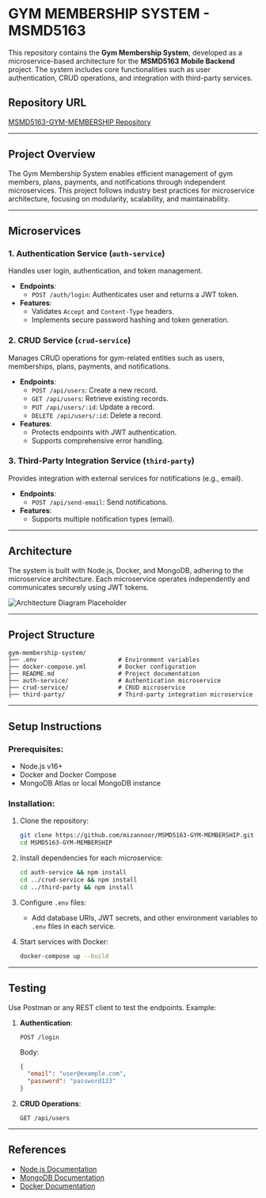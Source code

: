 # GYM MEMBERSHIP SYSTEM - MSMD5163  
This repository contains the **Gym Membership System**, developed as a microservice-based architecture for the **MSMD5163 Mobile Backend** project. The system includes core functionalities such as user authentication, CRUD operations, and integration with third-party services.  

## **Repository URL**  
[MSMD5163-GYM-MEMBERSHIP Repository](https://github.com/mizannoor/MSMD5163-GYM-MEMBERSHIP.git)

---

## **Project Overview**  
The Gym Membership System enables efficient management of gym members, plans, payments, and notifications through independent microservices. This project follows industry best practices for microservice architecture, focusing on modularity, scalability, and maintainability.

---

## **Microservices**
### 1. **Authentication Service (`auth-service`)**  
Handles user login, authentication, and token management.  
- **Endpoints**:
  - `POST /auth/login`: Authenticates user and returns a JWT token.
- **Features**:
  - Validates `Accept` and `Content-Type` headers.
  - Implements secure password hashing and token generation.

### 2. **CRUD Service (`crud-service`)**  
Manages CRUD operations for gym-related entities such as users, memberships, plans, payments, and notifications.  
- **Endpoints**:
  - `POST /api/users`: Create a new record.
  - `GET /api/users`: Retrieve existing records.
  - `PUT /api/users/:id`: Update a record.
  - `DELETE /api/users/:id`: Delete a record.
- **Features**:
  - Protects endpoints with JWT authentication.
  - Supports comprehensive error handling.

### 3. **Third-Party Integration Service (`third-party`)**  
Provides integration with external services for notifications (e.g., email).  
- **Endpoints**:
  - `POST /api/send-email`: Send notifications.
- **Features**:
  - Supports multiple notification types (email).

---

## **Architecture**
The system is built with Node.js, Docker, and MongoDB, adhering to the microservice architecture. Each microservice operates independently and communicates securely using JWT tokens.  

![Architecture Diagram Placeholder](https://github.com/mizannoor/MSMD5163-GYM-MEMBERSHIP/gym_membership_erd.png)

---

## **Project Structure**
```plaintext
gym-membership-system/
├── .env                       # Environment variables
├── docker-compose.yml         # Docker configuration
├── README.md                  # Project documentation
├── auth-service/              # Authentication microservice
├── crud-service/              # CRUD microservice
├── third-party/               # Third-party integration microservice
```

---

## **Setup Instructions**
### **Prerequisites**:
- Node.js v16+
- Docker and Docker Compose
- MongoDB Atlas or local MongoDB instance

### **Installation**:
1. Clone the repository:
   ```bash
   git clone https://github.com/mizannoor/MSMD5163-GYM-MEMBERSHIP.git
   cd MSMD5163-GYM-MEMBERSHIP
   ```

2. Install dependencies for each microservice:
   ```bash
   cd auth-service && npm install
   cd ../crud-service && npm install
   cd ../third-party && npm install
   ```

3. Configure `.env` files:
   - Add database URIs, JWT secrets, and other environment variables to `.env` files in each service.

4. Start services with Docker:
   ```bash
   docker-compose up --build
   ```

---

## **Testing**
Use Postman or any REST client to test the endpoints. Example:
1. **Authentication**:
   ```http
   POST /login
   ```
   Body:
   ```json
   {
     "email": "user@example.com",
     "password": "password123"
   }
   ```

2. **CRUD Operations**:
   ```http
   GET /api/users
   ```

---

## **References**
- [Node.js Documentation](https://nodejs.org/)
- [MongoDB Documentation](https://www.mongodb.com/docs/)
- [Docker Documentation](https://docs.docker.com/)